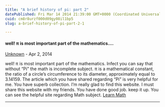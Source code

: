 ```yaml
---
title: "A brief history of pi: part 2"
datePublished: Fri Mar 14 2014 21:39:00 GMT+0000 (Coordinated Universal Time)
cuid: cm8r8urzf000d09gy08il1bp5
slug: a-brief-history-of-pi-part-2-1

---
```



#### well! π is most important part of the mathematics....
[Unknown](https://www.blogger.com/profile/09596543922736382314 "noreply@blogger.com") - <time datetime="2014-04-01T11:49:22.460+02:00">Apr 2, 2014</time>

well! π is most important part of the mathematics. Infect you can say that without “Pi” the math is incomplete subject. π is a mathematical constant, the ratio of a circle’s circumference to its diameter, approximately equal to 3.14159. The article which you have shared regarding “Pi” is very helpful for me. You have superb collection. I’m really glad to find this website. I must share this website with my friends. You have done good job. keep it up. You can see the helpful site regarding Math subject. [Learn Math](http://www.ipracticemath.com/Learn)
<hr />
